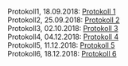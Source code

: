 Protokoll1, 18.09.2018: [Protokoll 1](https://github.com/HTLMechatronics/m15-la1-sx/blob/winthm14/protokoll_g3_18.09.md)  
Protokoll2, 25.09.2018: [Protokoll 2](https://github.com/HTLMechatronics/m15-la1-sx/blob/winthm14/protokoll2_g3_25.09.md)  
Protokoll3, 02.10.2018: [Protokoll 3](https://github.com/winthm14/protokoll3)  
Protokoll4, 04.12.2018: [Protokoll 4](https://github.com/HTLMechatronics/m15-la1-sx/blob/winthm14/protokoll4_g3_winthm14_2018-12-4.md)  
Protokoll5, 11.12.2018: [Protokoll 5](https://github.com/HTLMechatronics/m15-la1-sx/blob/winthm14/protokoll5_g3_winthm14_2018-12-11.md)  
Protokoll6, 18.12.2018: [Protokoll 6](https://github.com/HTLMechatronics/m15-la1-sx/blob/winthm14/protokoll_g3_winthm14_2018-12-18.md)  

